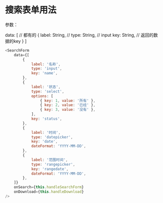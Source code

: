 # 搜索表单用法 #

参数：

data: [
    // 都有的
    {
        label: String, // 
        type: String, // input
        key: String, // 返回的数据的key
    }
]

```javascript
<SearchForm
    data={[
        {
            label: '名称',
            type: 'input',
            key: 'name',
        },
        {
            label: '状态',
            type: 'select',
            options: [
                { key: 1, value: '所有' },
                { key: 2, value: '已经' },
                { key: 3, value: '没有' },
            ],
            key: 'status',
        },
        {
            label: '时间',
            type: 'datepicker',
            key: 'date',
            dateFormat: 'YYYY-MM-DD',
        },
        {
            label: '范围时间',
            type: 'rangepicker',
            key: 'rangedate',
            dateFormat: 'YYYY-MM-DD',
        },
    ]}
    onSearch={this.handleSearchForm}
    onDownload={this.handleDownload}
/>
```
